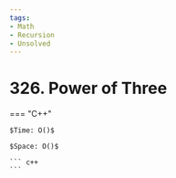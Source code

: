 ```yaml
---
tags:
- Math
- Recursion
- Unsolved
---
```



# 326. Power of Three

=== "C++"

    $Time: O()$

    $Space: O()$

    ``` c++
    ```